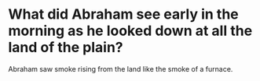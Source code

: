 # What did Abraham see early in the morning as he looked down at all the land of the plain?

Abraham saw smoke rising from the land like the smoke of a furnace.
